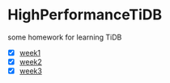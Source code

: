 # HighPerformanceTiDB
some homework for learning TiDB
- [x] [week1](week1)
- [x] [week2](week2)
- [x] [week3](week3)
